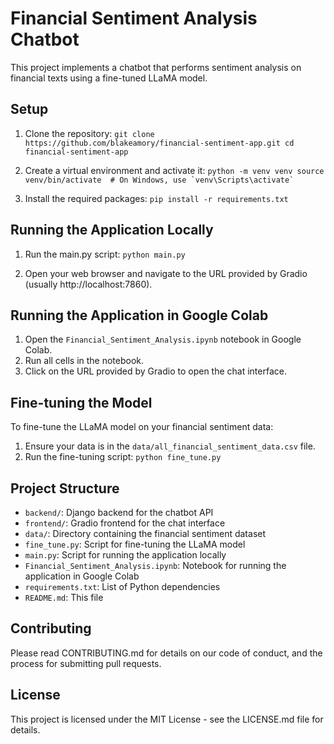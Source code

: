 # Financial Sentiment Analysis Chatbot

This project implements a chatbot that performs sentiment analysis on financial texts using a fine-tuned LLaMA model.

## Setup

1. Clone the repository:   ```
   git clone https://github.com/blakeamory/financial-sentiment-app.git
   cd financial-sentiment-app   ```

2. Create a virtual environment and activate it:   ```
   python -m venv venv
   source venv/bin/activate  # On Windows, use `venv\Scripts\activate`   ```

3. Install the required packages:   ```
   pip install -r requirements.txt   ```

## Running the Application Locally

1. Run the main.py script:   ```
   python main.py   ```

2. Open your web browser and navigate to the URL provided by Gradio (usually http://localhost:7860).

## Running the Application in Google Colab

1. Open the `Financial_Sentiment_Analysis.ipynb` notebook in Google Colab.
2. Run all cells in the notebook.
3. Click on the URL provided by Gradio to open the chat interface.

## Fine-tuning the Model

To fine-tune the LLaMA model on your financial sentiment data:

1. Ensure your data is in the `data/all_financial_sentiment_data.csv` file.
2. Run the fine-tuning script:   ```
   python fine_tune.py   ```

## Project Structure

- `backend/`: Django backend for the chatbot API
- `frontend/`: Gradio frontend for the chat interface
- `data/`: Directory containing the financial sentiment dataset
- `fine_tune.py`: Script for fine-tuning the LLaMA model
- `main.py`: Script for running the application locally
- `Financial_Sentiment_Analysis.ipynb`: Notebook for running the application in Google Colab
- `requirements.txt`: List of Python dependencies
- `README.md`: This file

## Contributing

Please read CONTRIBUTING.md for details on our code of conduct, and the process for submitting pull requests.

## License

This project is licensed under the MIT License - see the LICENSE.md file for details.

